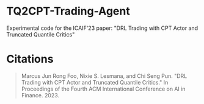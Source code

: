 # TQ2CPT-Trading-Agent
Experimental code for the ICAIF'23 paper: "DRL Trading with CPT Actor and Truncated Quantile Critics"

# Citations
> Marcus Jun Rong Foo, Nixie S. Lesmana, and Chi Seng Pun. "DRL Trading with CPT Actor and Truncated Quantile Critics." In Proceedings of the Fourth ACM International Conference on AI in Finance. 2023.
